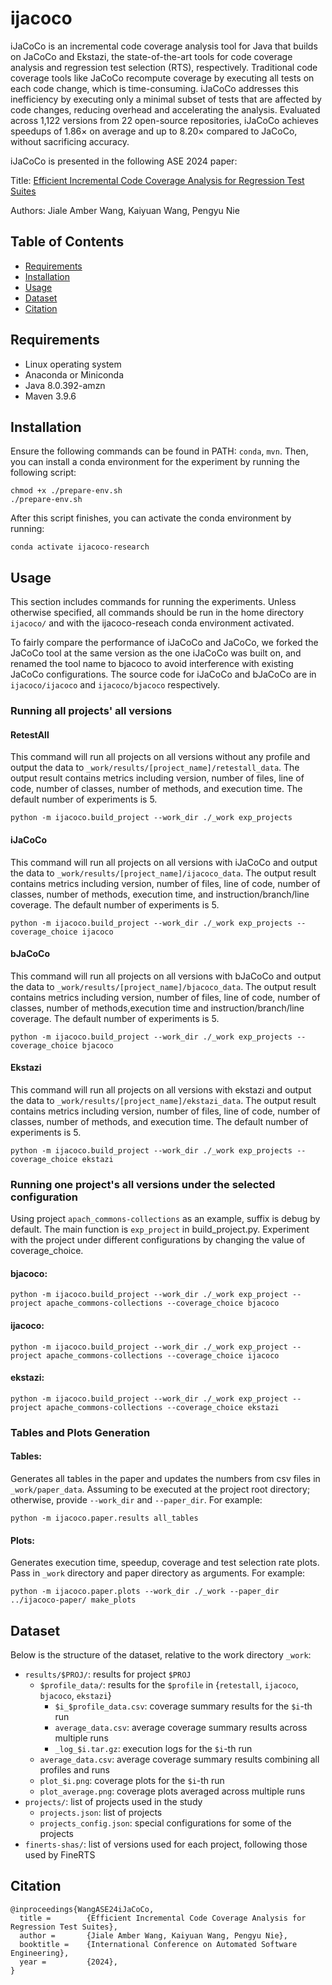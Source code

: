 # ijacoco

iJaCoCo is an incremental code coverage analysis tool for Java that builds on JaCoCo and Ekstazi, the state-of-the-art tools for code coverage analysis and regression test selection (RTS), respectively. Traditional code coverage tools like JaCoCo recompute coverage by executing all tests on each code change, which is time-consuming. iJaCoCo addresses this inefficiency by executing only a minimal subset of tests that are affected by code changes, reducing overhead and accelerating the analysis. Evaluated across 1,122 versions from 22 open-source repositories, iJaCoCo achieves speedups of 1.86× on average and up to 8.20× compared to JaCoCo, without sacrificing accuracy​. 

iJaCoCo is presented in the following ASE 2024 paper:

Title: [Efficient Incremental Code Coverage Analysis for Regression Test Suites]()

Authors: Jiale Amber Wang, Kaiyuan Wang, Pengyu Nie

## Table of Contents

- [Requirements](#requirements)
- [Installation](#installation)
- [Usage](#usage)
- [Dataset](#dataset)
- [Citation](#citation)

## Requirements

- Linux operating system
- Anaconda or Miniconda
- Java 8.0.392-amzn
- Maven 3.9.6

## Installation

Ensure the following commands can be found in PATH: `conda`, `mvn`. Then, you can install a conda environment for the experiment by running the following script:

```
chmod +x ./prepare-env.sh
./prepare-env.sh
```

After this script finishes, you can activate the conda environment by running:

```
conda activate ijacoco-research
```

## Usage

This section includes commands for running the experiments.
Unless otherwise specified, all commands should be run in the home directory `ijacoco/` and with the ijacoco-reseach conda environment activated.

To fairly compare the performance of iJaCoCo and JaCoCo, we forked the JaCoCo tool at the same version as the one iJaCoCo was built on, and renamed the tool name to bjacoco to avoid interference with existing JaCoCo configurations. 
The source code for iJaCoCo and bJaCoCo are in `ijacoco/ijacoco` and `ijacoco/bjacoco` respectively. 


### Running all projects' all versions

#### RetestAll

This command will run all projects on all versions without any profile and output the data to `_work/results/[project_name]/retestall_data`. The output result contains metrics including version, number of files, line of code, number of classes, number of methods, and execution time. The default number of experiments is 5.

```
python -m ijacoco.build_project --work_dir ./_work exp_projects
```

#### iJaCoCo

This command will run all projects on all versions with iJaCoCo and output the data to `_work/results/[project_name]/ijacoco_data`. The output result contains metrics including version, number of files, line of code, number of classes, number of methods, execution time, and instruction/branch/line coverage. The default number of experiments is 5.

```
python -m ijacoco.build_project --work_dir ./_work exp_projects --coverage_choice ijacoco
```

#### bJaCoCo

This command will run all projects on all versions with bJaCoCo and output the data to `_work/results/[project_name]/bjacoco_data`. The output result contains metrics including version, number of files, line of code, number of classes, number of methods,execution time and instruction/branch/line coverage. The default number of experiments is 5.

```
python -m ijacoco.build_project --work_dir ./_work exp_projects --coverage_choice bjacoco
```

#### Ekstazi

This command will run all projects on all versions with ekstazi and output the data to `_work/results/[project_name]/ekstazi_data`. The output result contains metrics including version, number of files, line of code, number of classes, number of methods, and execution time. The default number of experiments is 5.

```
python -m ijacoco.build_project --work_dir ./_work exp_projects --coverage_choice ekstazi
```

### Running one project's all versions under the selected configuration

Using project `apach_commons-collections` as an example, suffix is debug by default. The main function is `exp_project` in build_project.py. Experiment with the project under different configurations by changing the value of coverage_choice.

#### bjacoco:

```
python -m ijacoco.build_project --work_dir ./_work exp_project --project apache_commons-collections --coverage_choice bjacoco
```

#### ijacoco:

```
python -m ijacoco.build_project --work_dir ./_work exp_project --project apache_commons-collections --coverage_choice ijacoco
```

#### ekstazi:

```
python -m ijacoco.build_project --work_dir ./_work exp_project --project apache_commons-collections --coverage_choice ekstazi
```

### Tables and Plots Generation

#### Tables:

Generates all tables in the paper and updates the numbers from csv files in `_work/paper_data`. Assuming to be executed at the project root directory; otherwise, provide `--work_dir` and `--paper_dir`. For example: 

```
python -m ijacoco.paper.results all_tables
```

#### Plots:

Generates execution time, speedup, coverage and test selection rate plots. Pass in `_work` directory and paper directory as arguments. For example: 

```
python -m ijacoco.paper.plots --work_dir ./_work --paper_dir ../ijacoco-paper/ make_plots
```

## Dataset

Below is the structure of the dataset, relative to the work directory `_work`:

- `results/$PROJ/`: results for project `$PROJ`
  - `$profile_data/`: results for the `$profile` in {`retestall`, `ijacoco`, `bjacoco`, `ekstazi`}
    - `$i_$profile_data.csv`: coverage summary results for the `$i`-th run
    - `average_data.csv`: average coverage summary results across multiple runs
    - `_log_$i.tar.gz`: execution logs for the `$i`-th run
  - `average_data.csv`: average coverage summary results combining all profiles and runs
  - `plot_$i.png`: coverage plots for the `$i`-th run
  - `plot_average.png`: coverage plots averaged across multiple runs
- `projects/`: list of projects used in the study
  - `projects.json`: list of projects
  - `projects_config.json`: special configurations for some of the projects
- `finerts-shas/`: list of versions used for each project, following those used by FineRTS

## Citation 
```
@inproceedings{WangASE24iJaCoCo,
  title =        {Efficient Incremental Code Coverage Analysis for Regression Test Suites},
  author =       {Jiale Amber Wang, Kaiyuan Wang, Pengyu Nie},
  booktitle =    {International Conference on Automated Software Engineering},
  year =         {2024},
}
```